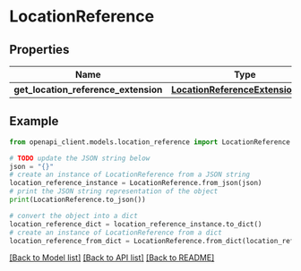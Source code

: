 # LocationReference


## Properties

Name | Type | Description | Notes
------------ | ------------- | ------------- | -------------
**get_location_reference_extension** | [**LocationReferenceExtensionType**](LocationReferenceExtensionType.md) |  | [optional] 

## Example

```python
from openapi_client.models.location_reference import LocationReference

# TODO update the JSON string below
json = "{}"
# create an instance of LocationReference from a JSON string
location_reference_instance = LocationReference.from_json(json)
# print the JSON string representation of the object
print(LocationReference.to_json())

# convert the object into a dict
location_reference_dict = location_reference_instance.to_dict()
# create an instance of LocationReference from a dict
location_reference_from_dict = LocationReference.from_dict(location_reference_dict)
```
[[Back to Model list]](../README.md#documentation-for-models) [[Back to API list]](../README.md#documentation-for-api-endpoints) [[Back to README]](../README.md)


